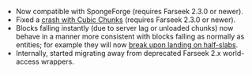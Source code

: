 - Now compatible with SpongeForge (requires Farseek 2.3.0 or newer).
- Fixed a [crash with Cubic Chunks](https://github.com/delvr/Repose/issues/20) (requires Farseek 2.3.0 or newer).
- Blocks falling instantly (due to server lag or unloaded chunks) now behave in a manner more consistent with blocks falling as normally as entities; for example they will now [break upon landing on half-slabs](https://github.com/delvr/Repose/issues/19).
- Internally, started migrating away from deprecated Farseek 2.x world-access wrappers.
